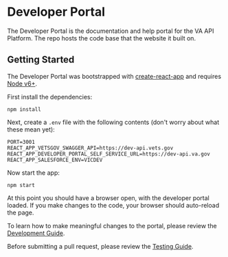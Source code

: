 # Developer Portal

The Developer Portal is the documentation and help portal for the VA API Platform. The repo hosts the code base that the website it built on.

## Getting Started

The Developer Portal was bootstrapped with [create-react-app](https://github.com/facebook/create-react-app) and requires [Node v6+](https://nodejs.org/en/download/).

First install the dependencies:
```
npm install
```

Next, create a `.env` file with the following contents (don't worry about what these mean yet):
```
PORT=3001
REACT_APP_VETSGOV_SWAGGER_API=https://dev-api.vets.gov
REACT_APP_DEVELOPER_PORTAL_SELF_SERVICE_URL=https://dev-api.va.gov
REACT_APP_SALESFORCE_ENV=VICDEV
``` 

Now start the app:
```
npm start
```

At this point you should have a browser open, with the developer portal loaded. If you make changes to the
code, your browser should auto-reload the page.

To learn how to make meaningful changes to the portal, please review the [Development Guide](docs/development.md).

Before submitting a pull request, please review the [Testing Guide](docs/testing.md).


